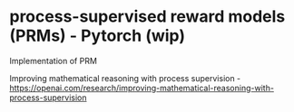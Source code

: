 # process-supervised reward models (PRMs) - Pytorch (wip)
Implementation of PRM

Improving mathematical reasoning with process supervision - https://openai.com/research/improving-mathematical-reasoning-with-process-supervision 
